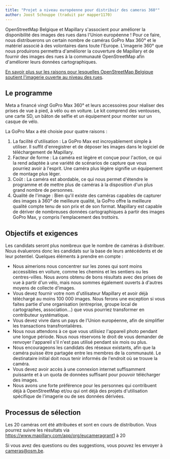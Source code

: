 ```yaml
---
title: "Projet a niveau européenne pour distribuir des cameras 360°"
author: Joost Schouppe (traduit par mapper1170)
---
```


OpenStreetMap Belgique et Mapillary s'associent pour améliorer la disponibilité des images des rues dans l'Union européenne ! Pour ce faire, nous distribuerons un certain nombre de caméras GoPro Max 360° et le matériel associé à des volontaires dans toute l'Europe. L'imagerie 360° que nous produirons permettra d'améliorer la couverture de Mapillary et de fournir des images des rues à la communauté OpenStreetMap afin d'améliorer leurs données cartographiques.

[En savoir plus sur les raisons pour lesquelles OpenStreetMap Belgique soutient l'imagerie ouverte au niveau des rues](https://openstreetmap.be/en/projects/streetlevelimagery.html).

## Le programme

Meta a financé vingt GoPro Max 360° et leurs accessoires pour réaliser des prises de vue à pied, à vélo ou en voiture. Le kit comprend des ventouses, une carte SD, un bâton de selfie et un équipement pour monter sur un casque de vélo.

La GoPro Max a été choisie pour quatre raisons :

1. La facilité d'utilisation : La GoPro Max est incroyablement simple à utiliser. Il suffit d'enregistrer et de déposer les images dans le logiciel de téléchargement de Mapillary.
2. Facteur de forme : La caméra est légère et conçue pour l'action, ce qui la rend adaptée à une variété de scénarios de capture que vous pourriez avoir à l'esprit. Une caméra plus légère signifie un équipement de montage plus léger. 
3. Coût : La caméra est abordable, ce qui nous permet d'étendre le programme et de mettre plus de caméras à la disposition d'un plus grand nombre de personnes.
4. Qualité de l'image : Bien qu'il existe des caméras capables de capturer des images à 360° de meilleure qualité, la GoPro offre la meilleure qualité compte tenu de son prix et de son format. Mapillary est capable de dériver de nombreuses données cartographiques à partir des images GoPro Max, y compris l'emplacement des trottoirs.

## Objectifs et exigences

Les candidats seront plus nombreux que le nombre de caméras à distribuer.  Nous évaluerons donc les candidats sur la base de leurs antécédents et de leur potentiel. Quelques éléments à prendre en compte :

* Nous aimerions nous concentrer sur les zones qui sont moins accessibles en voiture, comme les chemins et les sentiers ou les centres-villes. Nous avons obtenu de bons résultats avec des prises de vue à partir d'un vélo, mais nous sommes également ouverts à d'autres moyens de collecte d'images.
* Vous devez fournir votre nom d'utilisateur Mapillary et avoir déjà téléchargé au moins 100 000 images. Nous ferons une exception si vous faites partie d'une organisation (entreprise, groupe local de cartographes, association…) que vous pourriez transformer en contributeur systématique.
* Vous devez vivre dans un pays de l'Union européenne, afin de simplifier les transactions transfrontalières.
* Nous nous attendons à ce que vous utilisiez l'appareil photo pendant une longue période. Nous nous réservons le droit de vous demander de renvoyer l'appareil s'il n'est pas utilisé pendant six mois ou plus.
* Nous encourageons les candidats des réseaux existants, afin que la caméra puisse être partagée entre les membres de la communauté. Le destinataire initial doit nous tenir informés de l'endroit où se trouve la caméra.
* Vous devez avoir accès à une connexion internet suffisamment puissante et à un quota de données suffisant pour pouvoir télécharger des images.
* Nous avons une forte préférence pour les personnes qui contribuent déjà à OpenStreetMap et/ou qui ont déjà des projets d'utilisation spécifique de l'imagerie ou de ses données dérivées.

## Processus de sélection

Les 20 caméras ont été attribuées et sont en cours de distribution. Vous pourrez suivre les résultats via <https://www.mapillary.com/app/org/eucameragrant1> à 20

Si vous avez des questions ou des suggestions, vous pouvez les envoyer à [cameras@osm.be](mailto:cameras@osm.be).

